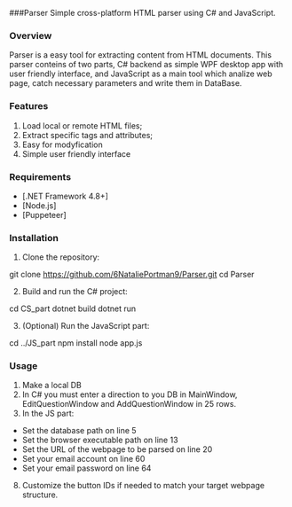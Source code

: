 ###Parser 
Simple cross-platform HTML parser using C# and JavaScript.

### Overview
Parser is a easy tool for extracting content from HTML documents. This parser conteins of two parts, 
C# backend as simple WPF desktop app with user friendly interface, and JavaScript as a main tool which
analize web page, catch necessary parameters and write them in DataBase.

### Features
1. Load local or remote HTML files;
2. Extract specific tags and attributes;
3. Easy for modyfication
4. Simple user friendly interface

### Requirements
- [.NET Framework 4.8+]
- [Node.js]
- [Puppeteer]

### Installation

1. Clone the repository:
 
  git clone https://github.com/6NataliePortman9/Parser.git
  cd Parser

2. Build and run the C# project:

  cd CS_part
  dotnet build
  dotnet run

3. (Optional) Run the JavaScript part:

  cd ../JS_part
  npm install
  node app.js

  ### Usage
1. Make a local DB
2. In C# you must enter a direction to you DB in MainWindow, EditQuestionWindow and AddQuestionWindow in 25 rows.
3. In the JS part:
  * Set the database path on line 5
  * Set the browser executable path on line 13
  * Set the URL of the webpage to be parsed on line 20
  * Set your email account on line 60
  * Set your email password on line 64
8. Customize the button IDs if needed to match your target webpage structure.
  
